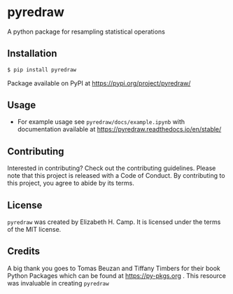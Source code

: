 # pyredraw

A python package for resampling statistical operations

## Installation

```bash
$ pip install pyredraw
```
Package available on PyPI at https://pypi.org/project/pyredraw/

## Usage

- For example usage see `pyredraw/docs/example.ipynb` with documentation available at https://pyredraw.readthedocs.io/en/stable/

## Contributing

Interested in contributing? Check out the contributing guidelines. Please note that this project is released with a Code of Conduct. By contributing to this project, you agree to abide by its terms.

## License

`pyredraw` was created by Elizabeth H. Camp. It is licensed under the terms of the MIT license.

## Credits

A big thank you goes to Tomas Beuzan and Tiffany Timbers for their book Python Packages which can be found at https://py-pkgs.org . This resource was invaluable in creating `pyredraw` 
